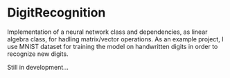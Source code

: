 # DigitRecognition
Implementation of a neural network class and dependencies, as linear algebra class, for hadling matrix/vector operations. As an example project, I use MNIST dataset for training the model on handwritten digits in order to recognize new digits.

Still in development...